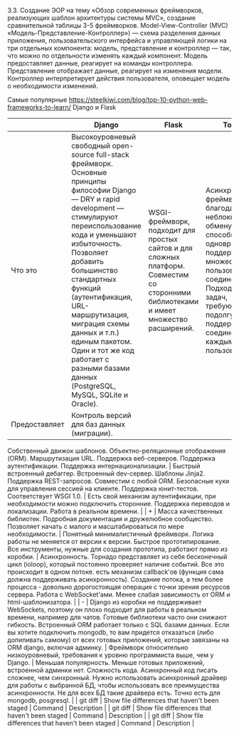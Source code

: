 3.3. Создание ЭОР на тему «Обзор современных фреймворков, реализующих шаблон архитектуры системы MVC», создание сравнительной таблицы 3-5 фреймворков.
Model-View-Controller (MVC)
«Модель-Представление-Контроллер») — схема разделения данных приложения, пользовательского интерфейса и управляющей логики на три отдельных компонента: модель, представление и контроллер — так, что можно по отдельности изменять каждый компонент.
Модель предоставляет данные, реагирует на команды контроллера.
Представление отображает  данные, реагирует на изменения модели.
Контроллер интерпретирует действия пользователя, оповещает модель о необходимости изменений.

Самые популярные https://steelkiwi.com/blog/top-10-python-web-frameworks-to-learn/ Django и Flask

|  | Django | Flask | Tornado |
| --- | --- | --- | --- |
| Что это | Высокоуровневый свободный open-source full-stack фреймворк. Основные принципы философии Django — DRY и rapid development — стимулируют переиспользование кода и уменьшают избыточность. Позволяет добавить большинство стандартных функций (аутентификация, URL-маршрутизация, миграция схемы данных и т.п.) единым пакетом. Один и тот же код работает с разными базами данных (PostgreSQL, MySQL, SQLite и Oracle). | WSGI-фреймворк, подходит для простых сайтов и для сложных платформ. Совместим со сторонними библиотеками и имеет множество расширений. | Асинхронный фреймворк, благодаря неблокирующему обмену данными способный одновременно поддерживать множество пользовательских соединений. Подходит для задач, требующих подолгу поддерживать соединение с каждым пользователем. |
| Предоставляет | Контроль версий для баз данных (миграции).
Собственный движок шаблонов.
Объектно-реляционные отображения (ORM).
Маршрутизация URL.
Поддержка веб-серверов.
Поддержка аутентификации.
Поддержка интернационализации.
 | Быстрый встроенный дебаггер.
Встроенный dev-сервер.
Шаблоны Jinja2.
Поддержка REST-запросов.
Совместим с любой ORM.
Безопасные куки для управления сессией на клиенте.
Поддержка юнит-тестов.
Соответствует WSGI 1.0.
 | Есть свой механизм аутентификации, при необходимости можно подключить сторонние.
Поддержка переводов и локализации.
Работа в реальном времени.
 |
| + | Масса качественных библиотек. 
Подробная документация и дружелюбное сообщество.
Позволяет начать с малого и масштабироваться по мере необходимости.
 | Понятный минималистичный фреймворк. Логика работы не меняется от версии к версии.
Быстрое прототипирование. Все инструменты, нужные для создания прототипа, работают прямо из коробки.
 | Асинхронность.
Торнадо представляет из себя бесконечный цикл (ioloop), который постоянно проверяет наличие событий. Все это происходит в одном потоке. есть механизм callback'ов (функция сама должна поддерживать асинхронность). Создание потока, а тем более процесса - довольно дорогостоящая операция с точки зрения ресурсов сервера.
Работа с WebSocket'ами.
Менее слабая зависимость от ORM и html-шаблонизатора. 
 |
| - | Django из коробки не поддерживает WebSockets, поэтому он плохо подходит для работы в реальном времени, например для чатов.
Готовые библиотеки часто они снижают гибкость.
Встроенный ORM работает только с SQL базами данных. Если вы хотите подключить mongodb, то вам придется отказаться (либо допиливать самому) от всех готовых приложений, которые завязаны на ORM django, включая админку. 
 | Фреймворк относительно низкоуровневый, требования к уровню программиста выше, чем у Django.
 | Меньшая популярность. Меньше готовых приложений, встроенной админки нет. 
Сложность кода.
Асинхронный код писать сложнее, чем синхронный.
Нужно использовать асинхронный драйвер для работы с выбранной БД, чтобы использовать все преимущества асинхронности. Не для всех БД такие драйвера есть. Точно есть для mongodb, posgresql.
 |
| git diff | Show file differences that haven't been staged | Command | Description |
| git diff | Show file differences that haven't been staged | Command | Description |
| git diff | Show file differences that haven't been staged | Command | Description |
